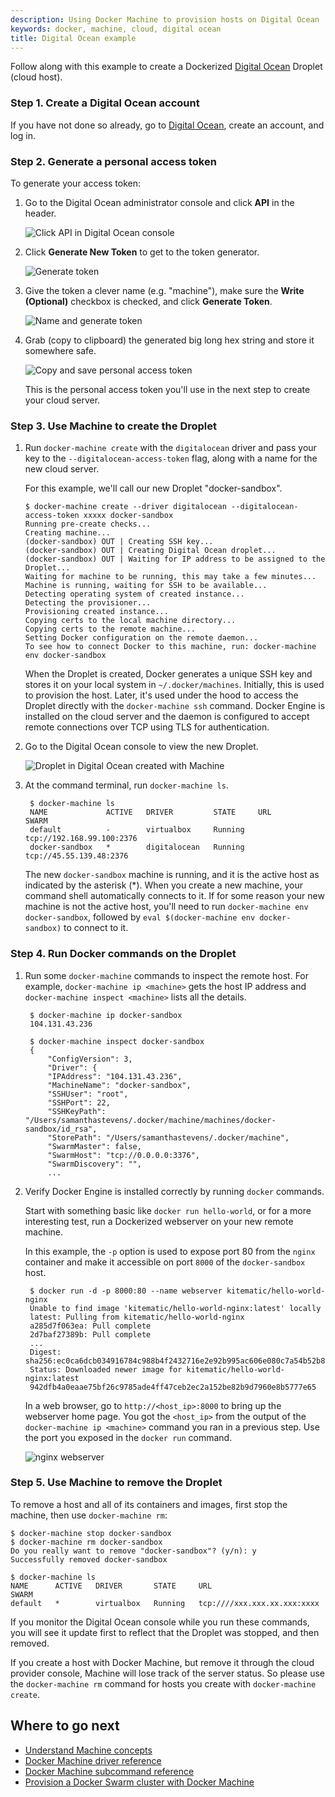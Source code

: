 ```yaml
---
description: Using Docker Machine to provision hosts on Digital Ocean
keywords: docker, machine, cloud, digital ocean
title: Digital Ocean example
---
```


Follow along with this example to create a Dockerized <a href="https://digitalocean.com" target="_blank">Digital Ocean</a> Droplet (cloud host).

### Step 1. Create a Digital Ocean account

If you have not done so already, go to <a href="https://digitalocean.com" target="_blank">Digital Ocean</a>, create an account, and log in.

### Step 2. Generate a personal access token

To generate your access token:

1.  Go to the Digital Ocean administrator console and click **API** in the header.

    ![Click API in Digital Ocean console](../img/ocean_click_api.png)

2.  Click **Generate New Token** to get to the token generator.

    ![Generate token](../img/ocean_gen_token.png)

3.  Give the token a clever name (e.g. "machine"), make sure the **Write (Optional)** checkbox is checked, and click **Generate Token**.

    ![Name and generate token](../img/ocean_token_create.png)

4.  Grab (copy to clipboard) the generated big long hex string and store it somewhere safe.

    ![Copy and save personal access token](../img/ocean_save_token.png)

    This is the personal access token you'll use in the next step to create your cloud server.

### Step 3. Use Machine to create the Droplet


1.  Run `docker-machine create` with the `digitalocean` driver and pass your key to the `--digitalocean-access-token` flag, along with a name for the new cloud server.

    For this example, we'll call our new Droplet "docker-sandbox".

    ```none
    $ docker-machine create --driver digitalocean --digitalocean-access-token xxxxx docker-sandbox
    Running pre-create checks...
    Creating machine...
    (docker-sandbox) OUT | Creating SSH key...
    (docker-sandbox) OUT | Creating Digital Ocean droplet...
    (docker-sandbox) OUT | Waiting for IP address to be assigned to the Droplet...
    Waiting for machine to be running, this may take a few minutes...
    Machine is running, waiting for SSH to be available...
    Detecting operating system of created instance...
    Detecting the provisioner...
    Provisioning created instance...
    Copying certs to the local machine directory...
    Copying certs to the remote machine...
    Setting Docker configuration on the remote daemon...
    To see how to connect Docker to this machine, run: docker-machine env docker-sandbox
    ```

      When the Droplet is created, Docker generates a unique SSH key and stores it on your local system in `~/.docker/machines`. Initially, this is used to provision the host. Later, it's used under the hood to access the Droplet directly with the `docker-machine ssh` command. Docker Engine is installed on the cloud server and the daemon is configured to accept remote connections over TCP using TLS for authentication.

2. Go to the Digital Ocean console to view the new Droplet.

    ![Droplet in Digital Ocean created with Machine](../img/ocean_droplet.png)

3. At the command terminal, run `docker-machine ls`.

        $ docker-machine ls
        NAME             ACTIVE   DRIVER         STATE     URL                         SWARM
        default          -        virtualbox     Running   tcp://192.168.99.100:2376
        docker-sandbox   *        digitalocean   Running   tcp://45.55.139.48:2376

    The new `docker-sandbox` machine is running, and it is the active host as indicated by the asterisk (*). When you create a new machine, your command shell automatically connects to it. If for some reason your new machine is not the active host, you'll need to run `docker-machine env docker-sandbox`, followed by `eval $(docker-machine env docker-sandbox)` to connect to it.

### Step 4. Run Docker commands on the Droplet

1. Run some `docker-machine` commands to inspect the remote host. For example, `docker-machine ip <machine>` gets the host IP address and `docker-machine inspect <machine>` lists all the details.

        $ docker-machine ip docker-sandbox
        104.131.43.236

        $ docker-machine inspect docker-sandbox
        {
            "ConfigVersion": 3,
            "Driver": {
            "IPAddress": "104.131.43.236",
            "MachineName": "docker-sandbox",
            "SSHUser": "root",
            "SSHPort": 22,
            "SSHKeyPath": "/Users/samanthastevens/.docker/machine/machines/docker-sandbox/id_rsa",
            "StorePath": "/Users/samanthastevens/.docker/machine",
            "SwarmMaster": false,
            "SwarmHost": "tcp://0.0.0.0:3376",
            "SwarmDiscovery": "",
            ...

2. Verify Docker Engine is installed correctly by running `docker` commands.

    Start with something basic like `docker run hello-world`, or for a more interesting test, run a Dockerized webserver on your new remote machine.

    In this example, the `-p` option is used to expose port 80 from the `nginx` container and make it accessible on port `8000` of the `docker-sandbox` host.

        $ docker run -d -p 8000:80 --name webserver kitematic/hello-world-nginx
        Unable to find image 'kitematic/hello-world-nginx:latest' locally
        latest: Pulling from kitematic/hello-world-nginx
        a285d7f063ea: Pull complete
        2d7baf27389b: Pull complete
        ...
        Digest: sha256:ec0ca6dcb034916784c988b4f2432716e2e92b995ac606e080c7a54b52b87066
        Status: Downloaded newer image for kitematic/hello-world-nginx:latest
        942dfb4a0eaae75bf26c9785ade4ff47ceb2ec2a152be82b9d7960e8b5777e65

    In a web browser, go to `http://<host_ip>:8000` to bring up the webserver home page. You got the `<host_ip>` from the output of the `docker-machine ip <machine>` command you ran in a previous step. Use the port you exposed in the `docker run` command.

    ![nginx webserver](../img/nginx-webserver.png)

### Step 5. Use Machine to remove the Droplet

To remove a host and all of its containers and images, first stop the machine, then use `docker-machine rm`:

    $ docker-machine stop docker-sandbox
    $ docker-machine rm docker-sandbox
    Do you really want to remove "docker-sandbox"? (y/n): y
    Successfully removed docker-sandbox

    $ docker-machine ls
    NAME      ACTIVE   DRIVER       STATE     URL                         SWARM
    default   *        virtualbox   Running   tcp:////xxx.xxx.xx.xxx:xxxx

If you monitor the Digital Ocean console while you run these commands, you will see it update first to reflect that the Droplet was stopped, and then removed.

If you create a host with Docker Machine, but remove it through the cloud provider console, Machine will lose track of the server status. So please use the `docker-machine rm` command for hosts you create with `docker-machine create`.

## Where to go next

-   [Understand Machine concepts](../concepts.md)
-   [Docker Machine driver reference](../drivers/index.md)
-   [Docker Machine subcommand reference](../reference/index.md)
-   [Provision a Docker Swarm cluster with Docker Machine](/swarm/provision-with-machine.md)